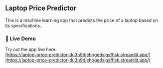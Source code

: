 ## Laptop Price Predictor

This is a machine learning app that predicts the price of a laptop based on its specifications.

### 🚀 Live Demo

Try out the app live here:  
[https://laptop-price-predictor-du3n9djehpgedsjqsfflsk.streamlit.app/](https://laptop-price-predictor-du3n9djehpgedsjqsfflsk.streamlit.app/)

